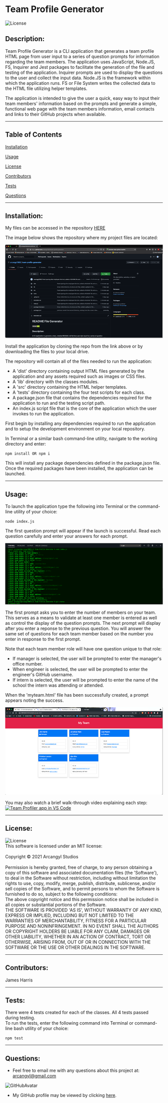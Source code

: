 
# Team Profile Generator<br>

![License](https://img.shields.io/badge/License-MIT-green.svg)<br>

## Description:<br>

Team Profile Generator is a  CLI application that generates a team profile HTML page from user input to a series of question prompts for information regarding the team members. The application uses JavaScript, Node.JS, FS, Inquirer and Jest packages to facilitate the generation of the file and testing of the application. Inquirer prompts are used to display the questions to the user and collect the input data. Node.JS is the framework within which the application runs. FS or File System writes the collected data to the HTML file utilizing helper templates.<br>

The application is intended to give the user a quick, easy way to input their team members' information based on the prompts and generate a simple, functional web page with the team members information, email contacts and links to their GitHub projects when available.<br>

---


## Table of Contents<br>

[Installation](#installation)<br>

[Usage](#usage)<br>

[License](#license)<br>

[Contributors](#contributors)<br>

[Tests](#tests)<br>

[Questions](#Questions)<br>

---

## Installation:<br>

My files can be accessed in the repository [HERE](https://github.com/arcangyl1963/team-profile-generator)<br>

The image below shows the repository where my project files are located:

![Team Profile Generator Repository](./dist/images/team-profile-generator-repo.png)

Install the application by cloning the repo from the link above or by downloading the files to your local drive.

The repository will contain all of the files needed to run the application:

* A 'dist' directory containing output HTML files generated by the application and any assets required such as images or CSS files.
* A 'lib' directory with the classes modules.
* A 'src' directory containing the HTML helper templates.
* A 'tests' directory containing the four test scripts for each class.
* A package.json file that contains the dependencies required for the application to run and the testing script path.
* An index.js script file that is the core of the application which the user invokes to run the application.

First begin by installing any dependencies required to run the application and to setup the development environment on your local repository.<br>

In Terminal or a similar bash command-line utility, navigate to the working directory and enter:<br>

~~~
npm install OR npm i
~~~

This will install any package dependencies defined in the package.json file.
Once the required packages have been installed, the application can be launched.

---

## Usage:<br>
To launch the application type the following into Terminal or the command-line utility of your choice:

~~~
node index.js
~~~

The first question prompt will appear if the launch is successful. Read each question carefully and enter your answers for each prompt.

![Team Profile Generator prompts](./dist/images/team-profile-generator-usage.png)

The first prompt asks you to enter the number of members on your team. This serves as a means to validate at least one member is entered as well as control the display of the question prompts. The next prompt will display after you enter a reponse to the previous question. You will answer the same set of questions for each team member based on the number you enter in response to the first prompt.

Note that each team member role will have one question unique to that role:
* If manager is selected, the user will be prompted to enter the manager's office number.
* When engineer is selected, the user will be prompted to enter the engineer's GitHub username.
* If intern is selected, the user will be prompted to enter the name of the school the intern was attending or attended.<br>

When the 'myteam.html' file has been successfully created, a prompt appears noting the success.<br>

![Team Profile Generator HTML output](./dist/images/team-profile-generator-finalHTML.png)

You may also watch a brief walk-through video explaining each step:<br> 
[![Team Profiler app in VS Code](http://img.youtube.com/vi/ytfgdHSTA4Y/0.jpg)](http://www.youtube.com/watch?v=ytfgdHSTA4Y "team-profile-generator-video-screenshot.png")

---

## License:<br>

![License](https://img.shields.io/badge/License-MIT-green.svg)<br>This software is licensed under an MIT license:<br><br>Copyright © 2021 Arcangyl Studios<br><br>Permission is hereby granted, free of charge, to any person obtaining a copy of this software and associated documentation files (the 'Software'), to deal in the Software without restriction, including without limitation the rights to use, copy, modify, merge, publish, distribute, sublicense, and/or sell copies of the Software, and to permit persons to whom the Software is furnished to do so, subject to the following conditions:<br>The above copyright notice and this permission notice shall be included in all copies or substantial portions of the Software.<br>THE SOFTWARE IS PROVIDED 'AS IS', WITHOUT WARRANTY OF ANY KIND, EXPRESS OR IMPLIED, INCLUDING BUT NOT LIMITED TO THE WARRANTIES OF MERCHANTABILITY, FITNESS FOR A PARTICULAR PURPOSE AND NONINFRINGEMENT. IN NO EVENT SHALL THE AUTHORS OR COPYRIGHT HOLDERS BE LIABLE FOR ANY CLAIM, DAMAGES OR OTHER LIABILITY, WHETHER IN AN ACTION OF CONTRACT, TORT OR OTHERWISE, ARISING FROM, OUT OF OR IN CONNECTION WITH THE SOFTWARE OR THE USE OR OTHER DEALINGS IN THE SOFTWARE.<br>

---

## Contributors:<br>

James Harris<br>

---

## Tests:<br>

There were 4 tests created for each of the classes. All 4 tests passed during testing.<br>
To run the tests, enter the following command into Terminal or command-line bash utility of your choice:<br>

~~~
npm test
~~~

---

## Questions:<br>


- Feel free to email me with any questions about this project at: arcangyl@gmail.com<br>

![GitHubAvatar](https://avatars.githubusercontent.com/u/77169680?v=4)<br>

- My GitHub profile may be viewed by clicking [here](https://github.com/arcangyl1963).